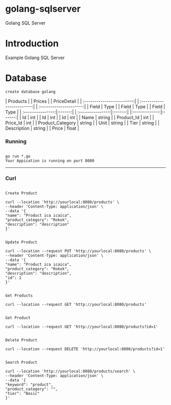 # golang-sqlserver

Golang SQL Server

# Introduction

Example Golang SQL Server

# Database

```
create database golang
```

| Products                  | | Prices                    | | PriceDetail            |
| :------------------------:| | :------------------------:| | :---------------------:|
| Field            | Type   | | Field            | Type   | | Field         | Type   |
| :---------------:|:------:| | :---------------:|:------:| |:-------------:|:------:|
| Id               | int    | | Id               | int    | | Id            | int    |
| Name             | string | | Product_Id       | int    | | Price_Id      | int    |
| Product_Category | string | | Unit             | string | | Tier          | string |
| Description      | string |                               | Price         | float  |


### Running
```

go run *.go
Your Appication is running on port 8080

```
---

### Curl
```

Create Product

curl --location 'http://yourlocal:8080/products' \
--header 'Content-Type: application/json' \
--data '{
"name": "Product ica icaica",
"product_category": "Rokok",
"description": "description"
}'

```

```

Update Product

curl --location --request PUT 'http://yourlocal:8080/products' \
--header 'Content-Type: application/json' \
--data '{
"name": "Product ica icaica",
"product_category": "Rokok",
"description": "description",
"id": 1
}'

```

```

Get Products

curl --location --request GET 'http://yourlocal:8080/products'

```

```

Get Product

curl --location --request GET 'http://yourlocal:8080/products?id=1'

```

```

Delete Product

curl --location --request DELETE 'http://yourlocal:8080/products?id=1'

```

```

Search Product

curl --location 'http://yourlocal:8080/products/search' \
--header 'Content-Type: application/json' \
--data '{
"keyword": "product",
"product_category": "",
"tier": "Basic"
}'

```

